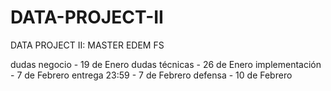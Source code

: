 # DATA-PROJECT-II
DATA PROJECT II: MASTER EDEM FS 

dudas negocio - 19 de Enero
dudas técnicas - 26 de Enero
implementación - 7 de Febrero
entrega 23:59 - 7 de Febrero
defensa - 10 de Febrero